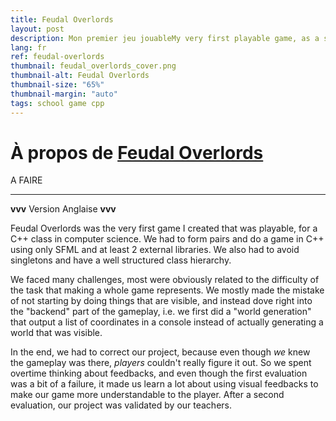 ```yaml
---
title: Feudal Overlords
layout: post
description: Mon premier jeu jouableMy very first playable game, as a school project for a C++ and computer science class.
lang: fr
ref: feudal-overlords
thumbnail: feudal_overlords_cover.png
thumbnail-alt: Feudal Overlords
thumbnail-size: "65%"
thumbnail-margin: "auto"
tags: school game cpp
---
```

# À propos de [Feudal Overlords](https://github.com/debiantarte/feudal-overlords)

A FAIRE

--------

**vvv** Version Anglaise **vvv**

Feudal Overlords was the very first game I created that was playable, for a C++ class in computer science. We had to form pairs and do a game in C++ using only SFML and at least 2 external libraries. We also had to avoid singletons and have a well structured class hierarchy. 

We faced many challenges, most were obviously related to the difficulty of the task that making a whole game represents. We mostly made the mistake of not starting by doing things that are visible, and instead dove right into the "backend" part of the gameplay, i.e. we first did a "world generation" that output a list of coordinates in a console instead of actually generating a world that was visible. 

In the end, we had to correct our project, because even though *we* knew the gameplay was there, *players* couldn't really figure it out. So we spent overtime thinking about feedbacks, and even though the first evaluation was a bit of a failure, it made us learn a lot about using visual feedbacks to make our game more understandable to the player. After a second evaluation, our project was validated by our teachers.
